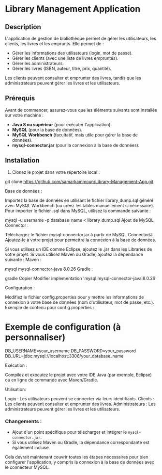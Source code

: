 # Library Management Application

## Description

L'application de gestion de bibliothèque permet de gérer les utilisateurs, les clients, les livres et les emprunts. Elle permet de :

- Gérer les informations des utilisateurs (login, mot de passe).
- Gérer les clients (avec une liste de livres empruntés).
- Gérer les administrateurs.
- Gérer les livres (ISBN, auteur, titre, prix, quantité).

Les clients peuvent consulter et emprunter des livres, tandis que les administrateurs peuvent gérer les livres et les utilisateurs.

## Prérequis

Avant de commencer, assurez-vous que les éléments suivants sont installés sur votre machine :

- **Java 8 ou supérieur** (pour exécuter l'application).
- **MySQL** (pour la base de données).
- **MySQL Workbench** (facultatif, mais utile pour gérer la base de données).
- **mysql-connector.jar** (pour la connexion à la base de données).

## Installation

1. Clonez le projet dans votre répertoire local :

git clone https://github.com/samarkammoun/Library-Management-App.git

Base de données :

Importez la base de données en utilisant le fichier library_dump.sql généré avec MySQL Workbench (ou créez les tables manuellement si nécessaire).
Pour importer le fichier .sql dans MySQL, utilisez la commande suivante :

mysql -u username -p database_name < library_dump.sql
Ajout de MySQL Connector :

Téléchargez le fichier mysql-connector.jar à partir de MySQL Connector/J.
Ajoutez-le à votre projet pour permettre la connexion à la base de données.

Si vous utilisez un IDE comme Eclipse, ajoutez le .jar dans les Libraries de votre projet.
Si vous utilisez Maven ou Gradle, ajoutez la dépendance suivante :
Maven :

<dependency>
    <groupId>mysql</groupId>
    <artifactId>mysql-connector-java</artifactId>
    <version>8.0.26</version>
</dependency>
Gradle :

gradle
Copier
Modifier
implementation 'mysql:mysql-connector-java:8.0.26'

Configuration :

Modifiez le fichier config.properties pour y mettre les informations de connexion à votre base de données (nom d'utilisateur, mot de passe, etc.).
Exemple de contenu pour config.properties :

# Exemple de configuration (à personnaliser)
DB_USERNAME=your_username
DB_PASSWORD=your_password
DB_URL=jdbc:mysql://localhost:3306/your_database_name

Exécution :

Compilez et exécutez le projet avec votre IDE Java (par exemple, Eclipse) ou en ligne de commande avec Maven/Gradle.

Utilisation:

Login : Les utilisateurs peuvent se connecter via leurs identifiants.
Clients : Les clients peuvent consulter et emprunter des livres.
Administrateurs : Les administrateurs peuvent gérer les livres et les utilisateurs.


### Changements :

- Ajout d'un point spécifique pour télécharger et intégrer le `mysql-connector.jar`.
- Si vous utilisez Maven ou Gradle, la dépendance correspondante est également incluse.

Cela devrait maintenant couvrir toutes les étapes nécessaires pour bien configurer l'application, y compris la connexion à la base de données avec le connecteur MySQL.


